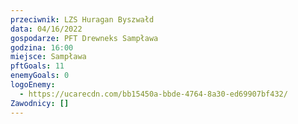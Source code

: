 ```yaml
---
przeciwnik: LZS Huragan Byszwałd
data: 04/16/2022
gospodarze: PFT Drewneks Sampława
godzina: 16:00
miejsce: Sampława
pftGoals: 11
enemyGoals: 0
logoEnemy:
  - https://ucarecdn.com/bb15450a-bbde-4764-8a30-ed69907bf432/
Zawodnicy: []
---
```

